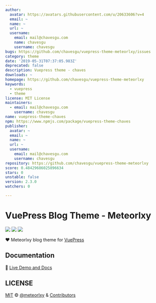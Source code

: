```yaml
---
author:
  avatar: https://avatars.githubusercontent.com/u/20633606?v=4
  email: ~
  name: ~
  url: ~
  username:
    email: mail@chavesgu.com
    name: chavesgu
    username: chavesgu
bugs: https://github.com/chavesgu/vuepress-theme-meteorlxy/issues
category: theme
date: '2019-05-31T07:37:05.983Z'
deprecated: false
description: Vuepress theme - chaves
downloads: ~
homepage: https://github.com/chavesgu/vuepress-theme-meteorlxy
keywords:
  - vuepress
  - theme
license: MIT License
maintainers:
  - email: mail@chavesgu.com
    username: chavesgu
name: vuepress-theme-chaves
npm: https://www.npmjs.com/package/vuepress-theme-chaves
publisher:
  avatar: ~
  email: ~
  name: ~
  url: ~
  username:
    email: mail@chavesgu.com
    username: chavesgu
repository: https://github.com/chavesgu/vuepress-theme-meteorlxy
score: 0.48429686025896634
stars: 0
unstable: false
version: 2.3.0
watchers: 0

---
```


# VuePress Blog Theme - Meteorlxy

[![](https://img.shields.io/circleci/project/github/meteorlxy/vuepress-theme-meteorlxy/master.svg?style=flat)](https://circleci.com/gh/meteorlxy/vuepress-theme-meteorlxy)
[![](https://img.shields.io/npm/v/vuepress-theme-meteorlxy.svg?style=flat)](https://www.npmjs.com/package/vuepress-theme-meteorlxy)
[![](https://img.shields.io/github/license/meteorlxy/vuepress-theme-meteorlxy.svg?style=flat)](https://github.com/meteorlxy/vuepress-theme-meteorlxy/blob/master/LICENSE)

:heart: Meteorlxy blog theme for [VuePress](https://vuepress.vuejs.org)

## Documentation

:book: [Live Demo and Docs](https://vuepress-theme-meteorlxy.meteorlxy.cn)

## LICENSE

[MIT](https://github.com/meteorlxy/vuepress-theme-meteorlxy/blob/master/LICENSE) &copy; [@meteorlxy](https://github.com/meteorlxy) & [Contributors](https://github.com/meteorlxy/vuepress-theme-meteorlxy/graphs/contributors)
